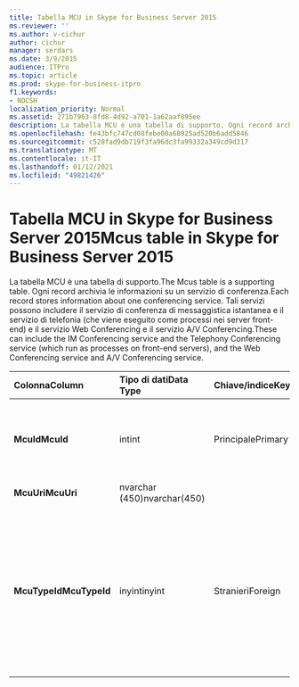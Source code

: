 ```yaml
---
title: Tabella MCU in Skype for Business Server 2015
ms.reviewer: ''
ms.author: v-cichur
author: cichur
manager: serdars
ms.date: 3/9/2015
audience: ITPro
ms.topic: article
ms.prod: skype-for-business-itpro
f1.keywords:
- NOCSH
localization_priority: Normal
ms.assetid: 271b7963-8fd8-4d92-a701-1a62aaf895ee
description: La tabella MCU è una tabella di supporto. Ogni record archivia le informazioni su un servizio di conferenza. Tali servizi possono includere il servizio di conferenza di messaggistica istantanea e il servizio di telefonia (che viene eseguito come processi nei server front-end) e il servizio Web Conferencing e il servizio A/V Conferencing.
ms.openlocfilehash: fe43bfc747cd08febe00a68925ad520b6add5846
ms.sourcegitcommit: c528fad9db719f3fa96dc3fa99332a349cd9d317
ms.translationtype: MT
ms.contentlocale: it-IT
ms.lasthandoff: 01/12/2021
ms.locfileid: "49821426"
---
```

# <a name="mcus-table-in-skype-for-business-server-2015"></a><span data-ttu-id="55e41-105">Tabella MCU in Skype for Business Server 2015</span><span class="sxs-lookup"><span data-stu-id="55e41-105">Mcus table in Skype for Business Server 2015</span></span>
 
<span data-ttu-id="55e41-106">La tabella MCU è una tabella di supporto.</span><span class="sxs-lookup"><span data-stu-id="55e41-106">The Mcus table is a supporting table.</span></span> <span data-ttu-id="55e41-107">Ogni record archivia le informazioni su un servizio di conferenza.</span><span class="sxs-lookup"><span data-stu-id="55e41-107">Each record stores information about one conferencing service.</span></span> <span data-ttu-id="55e41-108">Tali servizi possono includere il servizio di conferenza di messaggistica istantanea e il servizio di telefonia (che viene eseguito come processi nei server front-end) e il servizio Web Conferencing e il servizio A/V Conferencing.</span><span class="sxs-lookup"><span data-stu-id="55e41-108">These can include the IM Conferencing service and the Telephony Conferencing service (which run as processes on front-end servers), and the Web Conferencing service and A/V Conferencing service.</span></span> 
  
|<span data-ttu-id="55e41-109">**Colonna**</span><span class="sxs-lookup"><span data-stu-id="55e41-109">**Column**</span></span>|<span data-ttu-id="55e41-110">**Tipo di dati**</span><span class="sxs-lookup"><span data-stu-id="55e41-110">**Data Type**</span></span>|<span data-ttu-id="55e41-111">**Chiave/indice**</span><span class="sxs-lookup"><span data-stu-id="55e41-111">**Key/Index**</span></span>|<span data-ttu-id="55e41-112">**Dettagli**</span><span class="sxs-lookup"><span data-stu-id="55e41-112">**Details**</span></span>|
|:-----|:-----|:-----|:-----|
|<span data-ttu-id="55e41-113">**McuId**</span><span class="sxs-lookup"><span data-stu-id="55e41-113">**McuId**</span></span> <br/> |<span data-ttu-id="55e41-114">int</span><span class="sxs-lookup"><span data-stu-id="55e41-114">int</span></span>  <br/> |<span data-ttu-id="55e41-115">Principale</span><span class="sxs-lookup"><span data-stu-id="55e41-115">Primary</span></span>  <br/> |<span data-ttu-id="55e41-116">Numero univoco che identifica il server per conferenze.</span><span class="sxs-lookup"><span data-stu-id="55e41-116">Unique number identifying this conferencing server.</span></span>  <br/> |
|<span data-ttu-id="55e41-117">**McuUri**</span><span class="sxs-lookup"><span data-stu-id="55e41-117">**McuUri**</span></span> <br/> |<span data-ttu-id="55e41-118">nvarchar (450)</span><span class="sxs-lookup"><span data-stu-id="55e41-118">nvarchar(450)</span></span>  <br/> | <br/> | <br/> |
|<span data-ttu-id="55e41-119">**McuTypeId**</span><span class="sxs-lookup"><span data-stu-id="55e41-119">**McuTypeId**</span></span> <br/> |<span data-ttu-id="55e41-120">inyint</span><span class="sxs-lookup"><span data-stu-id="55e41-120">inyint</span></span>  <br/> | <span data-ttu-id="55e41-121">Stranieri</span><span class="sxs-lookup"><span data-stu-id="55e41-121">Foreign</span></span> <br/> |<span data-ttu-id="55e41-122">Tipo di Server Conferencing, ad esempio conf: chat (per IMs) o conf: audio-video.</span><span class="sxs-lookup"><span data-stu-id="55e41-122">Conferencing server type, such as conf:chat (for IMs) or conf:audio-video.</span></span> <span data-ttu-id="55e41-123">Per ulteriori informazioni, vedere la [tabella UriTypes](uritypes.md) .</span><span class="sxs-lookup"><span data-stu-id="55e41-123">See the [UriTypes table](uritypes.md) for more information.</span></span> <br/> |
   

